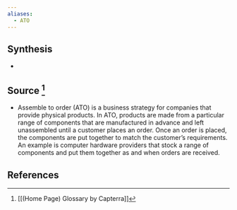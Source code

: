 ```yaml
---
aliases:
  - ATO
---
```

## Synthesis
- 
## Source [^1]
- Assemble to order (ATO) is a business strategy for companies that provide physical products. In ATO, products are made from a particular range of components that are manufactured in advance and left unassembled until a customer places an order. Once an order is placed, the components are put together to match the customer’s requirements. An example is computer hardware providers that stock a range of components and put them together as and when orders are received.
## References

[^1]: [[(Home Page) Glossary by Capterra]]